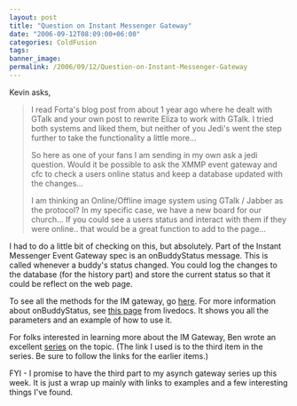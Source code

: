 ```yaml
---
layout: post
title: "Question on Instant Messenger Gateway"
date: "2006-09-12T08:09:00+06:00"
categories: ColdFusion 
tags: 
banner_image: 
permalink: /2006/09/12/Question-on-Instant-Messenger-Gateway
---
```


Kevin asks, 

<blockquote>
I read Forta's blog post from about 1 year ago where he dealt with GTalk and your own post to rewrite Eliza to work with GTalk.  I tried both systems and liked them, but neither of you Jedi's went the step further to take the functionality a little more...

So here as one of your fans I am sending in my own ask a jedi question.  Would it be possible to ask the XMMP event gateway and cfc to check a users online status and keep a database updated with the changes... 

I am thinking an Online/Offline image system using GTalk / Jabber as the protocol? In my specific case, we have a new board for our church... If you could see a users status and interact with them if they were online.. that would be a great function to add to the page...
</blockquote>
<!--more-->
I had to do a little bit of checking on this, but absolutely. Part of the Instant Messenger Event Gateway spec is an onBuddyStatus message. This is called whenever a buddy's status changed. You could log the changes to the database (for the history part) and store the current status so that it could be reflect on the web page. 

To see all the methods for the IM gateway, go <a href="http://livedocs.macromedia.com/coldfusion/7/htmldocs/00000745.htm">here</a>. For more information about onBuddyStatus, see <a href="http://livedocs.macromedia.com/coldfusion/7/htmldocs/00000749.htm">this page</a> from livedocs. It shows you all the parameters and an example of how to use it.

For folks interested in learning more about the IM Gateway, Ben wrote an excellent <a href="http://www.forta.com/blog/index.cfm?mode=entry&entry=A61BCF71-3048-80A9-EF0BE0C72724D84E">series</a> on the topic. (The link I used is to the third item in the series. Be sure to follow the links for the earlier items.)

FYI - I promise to have the third part to my asynch gateway series up this week. It is just a wrap up mainly with links to examples and a few interesting things I've found.